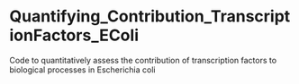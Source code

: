 # Quantifying_Contribution_TranscriptionFactors_EColi
Code to quantitatively assess the contribution of transcription factors to biological processes in Escherichia coli
